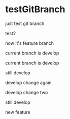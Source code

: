 # testGitBranch

just test git branch

test2

now it's feature branch

current branch is develop

current branch is develop

still develop

develop change again

develop change two

still develop

new feature

